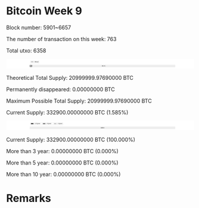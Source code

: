 # Bitcoin Week 9

Block number: 5901~6657

The number of transaction on this week: 763

Total utxo: 6358

![](../images/mined_week9.png)

Theoretical Total Supply: 20999999.97690000 BTC

Permanently disappeared: 0.00000000 BTC

Maximum Possible Total Supply: 20999999.97690000 BTC

Current Supply: 332900.00000000 BTC (1.585%)

![](../images/year_week9.png)


Current Supply: 332900.00000000 BTC (100.000%)

More than 3 year: 0.00000000 BTC (0.000%)

More than 5 year: 0.00000000 BTC (0.000%)

More than 10 year: 0.00000000 BTC (0.000%)

# Remarks

